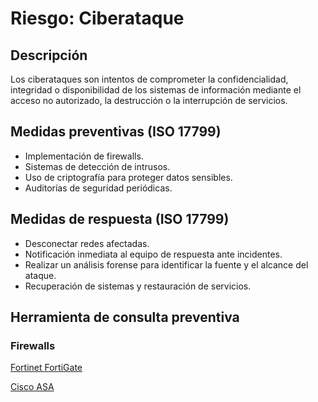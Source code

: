 # Riesgo: Ciberataque

## Descripción
Los ciberataques son intentos de comprometer la confidencialidad, integridad o disponibilidad de los sistemas de información mediante el acceso no autorizado, la destrucción o la interrupción de servicios.

## Medidas preventivas (ISO 17799)
- Implementación de firewalls.
- Sistemas de detección de intrusos.
- Uso de criptografía para proteger datos sensibles.
- Auditorías de seguridad periódicas.

## Medidas de respuesta (ISO 17799)
- Desconectar redes afectadas.
- Notificación inmediata al equipo de respuesta ante incidentes.
- Realizar un análisis forense para identificar la fuente y el alcance del ataque.
- Recuperación de sistemas y restauración de servicios.

## Herramienta de consulta preventiva

### Firewalls

[Fortinet FortiGate](https://www.fortinet.com/lat/support/product-downloads)

[Cisco ASA](https://software.cisco.com/download/home/280582808/type)
